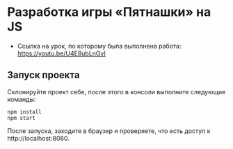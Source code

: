 # Разработка игры «Пятнашки» на JS

* Ссылка на урок, по которому была выполнена работа: https://youtu.be/U4E8ubLnGvI

## Запуск проекта

Склонируйте проект себе, после этого в консоли выполните следующие команды:

```
npm install
npm start
```

После запуска, заходите в браузер и проверяете, что есть доступ к http://localhost:8080.